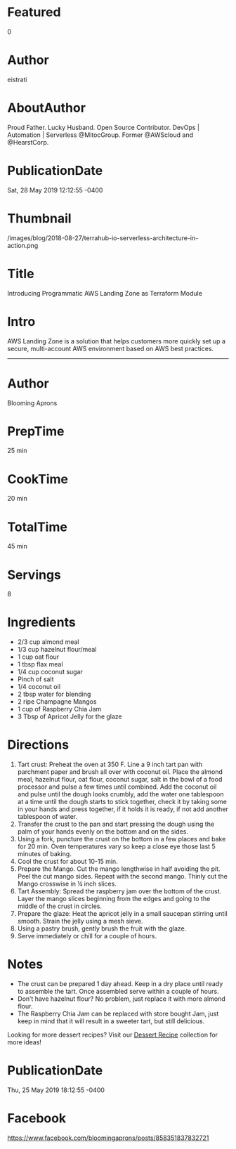 # Featured
0

# Author
eistrati

# AboutAuthor
Proud Father. Lucky Husband. Open Source Contributor. DevOps | Automation | Serverless @MitocGroup. Former @AWScloud and @HearstCorp. 

# PublicationDate
Sat, 28 May 2019 12:12:55 -0400

# Thumbnail
/images/blog/2018-08-27/terrahub-io-serverless-architecture-in-action.png

# Title
Introducing Programmatic AWS Landing Zone as Terraform Module

# Intro
AWS Landing Zone is a solution that helps customers more quickly set up a secure, multi-account AWS environment based on AWS best practices.

---

# Author
Blooming Aprons

# PrepTime
25 min

# CookTime
20 min

# TotalTime
45 min

# Servings
8

# Ingredients
- 2/3 cup almond meal
- 1/3 cup hazelnut flour/meal
- 1 cup oat flour
- 1 tbsp flax meal
- 1/4 cup coconut sugar
- Pinch of salt
- 1/4 coconut oil
- 2 tbsp water for blending
- 2 ripe Champagne Mangos
- 1 cup of Raspberry Chia Jam
- 3 Tbsp of Apricot Jelly for the glaze

# Directions
1. Tart crust: Preheat the oven at 350 F. Line a 9 inch tart pan with parchment paper and brush all over with coconut oil. Place the almond meal, hazelnut flour, oat flour, coconut sugar, salt in the bowl of a food processor and pulse a few times until combined.  Add the coconut oil and pulse until the dough looks crumbly, add the water one tablespoon at a time until the dough starts to stick together, check it by taking some in your hands and press together, if it holds it is ready, if not add another tablespoon of water.  
2. Transfer the crust to the pan and start pressing the dough using the palm of your hands evenly on the bottom and on the sides. 
3. Using a fork, puncture the crust on the bottom in a few places and bake for 20 min. Oven temperatures vary so keep a close eye those last 5 minutes of baking.
4. Cool the crust for about 10-15 min.
5. Prepare the Mango. Cut the mango lengthwise in half avoiding the pit. Peel the cut mango sides. Repeat with the second mango. Thinly cut the Mango crosswise in ¼ inch slices.
6. Tart Assembly: Spread the raspberry jam over the bottom of the crust. Layer the mango slices beginning from the edges and going to the middle of the crust in circles. 
7. Prepare the glaze: Heat the apricot jelly in a small saucepan stirring until smooth. Strain the jelly using a mesh sieve. 
8. Using a pastry brush, gently brush the fruit with the glaze. 
9. Serve immediately or chill for a couple of hours.

# Notes
- The crust can be prepared 1 day ahead. Keep in a dry place until ready to assemble the tart. Once assembled serve within a couple of hours.
- Don’t have hazelnut flour? No problem, just replace it with more almond flour. 
- The Raspberry Chia Jam can be replaced with store bought Jam, just keep in mind that it will result in a sweeter tart, but still delicious. 

Looking for more dessert recipes? Visit our [Dessert Recipe](/categories/Sweets/ "Desserts and Sweets") collection for more ideas!

# PublicationDate
Thu, 25 May 2019 18:12:55 -0400

# Facebook
https://www.facebook.com/bloomingaprons/posts/858351837832721
